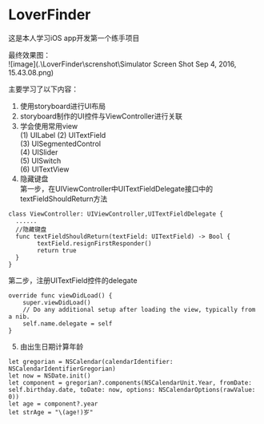 # LoverFinder
这是本人学习iOS app开发第一个练手项目

最终效果图：   
![image](.\LoverFinder\screnshot\Simulator Screen Shot Sep 4, 2016, 15.43.08.png)

主要学习了以下内容：    
1.  使用storyboard进行UI布局  
2.  storyboard制作的UI控件与ViewController进行关联   
3.  学会使用常用view    
  (1)  UILabel
  (2)  UITextField    
  (3)  UISegmentedControl   
  (4)  UISlider   
  (5)  UISwitch  
  (6)  UITextView  
4.  隐藏键盘   
  第一步，在UIViewController中UITextFieldDelegate接口中的textFieldShouldReturn方法
```` 
class ViewController: UIViewController,UITextFieldDelegate {
  ......
  //隐藏键盘
  func textFieldShouldReturn(textField: UITextField) -> Bool {
        textField.resignFirstResponder()
        return true
  }
}
```` 
  第二步，注册UITextField控件的delegate
````  
override func viewDidLoad() {
    super.viewDidLoad()
    // Do any additional setup after loading the view, typically from a nib.
    self.name.delegate = self
}
````        
5.    由出生日期计算年龄
````  
let gregorian = NSCalendar(calendarIdentifier: NSCalendarIdentifierGregorian)
let now = NSDate.init()
let component = gregorian?.components(NSCalendarUnit.Year, fromDate: self.birthday.date, toDate: now, options: NSCalendarOptions(rawValue: 0))
let age = component?.year
let strAge = "\(age!)岁"
````  

